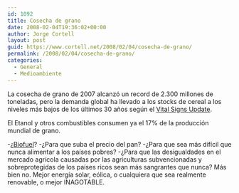 ```yaml
---
id: 1092
title: Cosecha de grano
date: 2008-02-04T19:36:02+00:00
author: Jorge Cortell
layout: post
guid: https://www.cortell.net/2008/02/04/cosecha-de-grano/
permalink: /2008/02/04/cosecha-de-grano/
categories:
  - General
  - Medioambiente
---
```

La cosecha de grano de 2007 alcanzó un record de 2.300 millones de toneladas, pero la demanda global ha llevado a los stocks de cereal a los niveles más bajos de los últimos 30 años según el <a title="Vital Signs" target="_blank" href="https://www.elabs5.com/c.html?rtr=on&s=lizj,c9m,db,dnhs,i2k0,2e5y,6y46">Vital Signs Update</a>.

El Etanol y otros combustibles consumen ya el 17% de la producción mundial de grano.

-¿<a target="_blank" title="noticia en WorldWatch" href="https://www.worldwatch.org/node/5600">Biofuel</a>? -¿Para que suba el precio del pan? -¿Para que sea más difí­cil que nunca alimentar a los paí­ses pobres? -¿Para que las desigualdades en el mercado agrí­cola causadas por las agriculturas subvencionadas y sobreprotegidas de los paí­ses ricos sean más sangrantes que nunca? Más bien no. Mejor energí­a solar, eólica, o cualquiera que sea realmente renovable, o mejor INAGOTABLE.